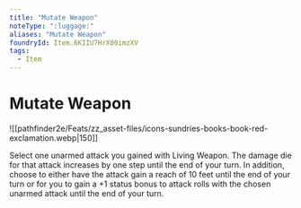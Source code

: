 ```yaml
---
title: "Mutate Weapon"
noteType: ":luggage:"
aliases: "Mutate Weapon"
foundryId: Item.6KIIU7HrX00imzXV
tags:
  - Item
---
```


# Mutate Weapon
![[pathfinder2e/Feats/zz_asset-files/icons-sundries-books-book-red-exclamation.webp|150]]

Select one unarmed attack you gained with Living Weapon. The damage die for that attack increases by one step until the end of your turn. In addition, choose to either have the attack gain a reach of 10 feet until the end of your turn or for you to gain a +1 status bonus to attack rolls with the chosen unarmed attack until the end of your turn.
